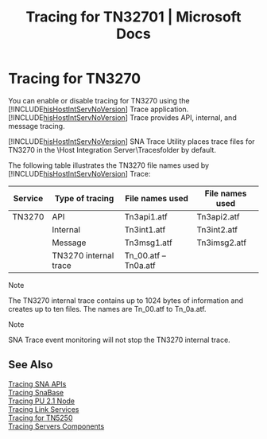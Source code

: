 ﻿---
title: "Tracing for TN32701 | Microsoft Docs"
ms.custom: ""
ms.date: "11/30/2017"
ms.prod: "host-integration-server"
ms.reviewer: ""
ms.suite: ""
ms.tgt_pltfrm: ""
ms.topic: "article"
ms.assetid: bc57877c-3839-4c88-aa82-9eaf72bccb06
caps.latest.revision: 4
---
# Tracing for TN3270
You can enable or disable tracing for TN3270 using the [!INCLUDE[hisHostIntServNoVersion](../includes/hishostintservnoversion-md.md)] Trace application. [!INCLUDE[hisHostIntServNoVersion](../includes/hishostintservnoversion-md.md)] Trace provides API, internal, and message tracing.  
  
 [!INCLUDE[hisHostIntServNoVersion](../includes/hishostintservnoversion-md.md)] SNA Trace Utility places trace files for TN3270 in the \Host Integration Server\Tracesfolder by default.  
  
 The following table illustrates the TN3270 file names used by [!INCLUDE[hisHostIntServNoVersion](../includes/hishostintservnoversion-md.md)] Trace:  
  
|Service|Type of tracing|File names used|File names used|  
|-------------|---------------------|---------------------|---------------------|  
|TN3270|API|Tn3api1.atf|Tn3api2.atf|  
||Internal|Tn3int1.atf|Tn3int2.atf|  
||Message|Tn3msg1.atf|Tn3imsg2.atf|  
||TN3270 internal trace|Tn_00.atf – Tn0a.atf||  
  
> [!NOTE]
>  The TN3270 internal trace contains up to 1024 bytes of information and creates up to ten files. The names are Tn_00.atf to Tn_0a.atf.  
  
> [!NOTE]
>  SNA Trace event monitoring will not stop the TN3270 internal trace.  
  
## See Also  
 [Tracing SNA APIs](../core/tracing-sna-apis1.md)   
 [Tracing SnaBase](../core/tracing-snabase1.md)   
 [Tracing PU 2.1 Node](../core/tracing-pu-2-1-node1.md)   
 [Tracing Link Services](../core/tracing-link-services2.md)   
 [Tracing for TN5250](../core/tracing-for-tn52502.md)   
 [Tracing Servers Components](../core/tracing-servers-components1.md)